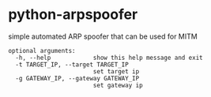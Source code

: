 # python-arpspoofer
simple automated ARP spoofer that can be used for MITM

```
optional arguments:
  -h, --help            show this help message and exit
  -t TARGET_IP, --target TARGET_IP
                        set target ip
  -g GATEWAY_IP, --gateway GATEWAY_IP
                        set gateway ip
 ```
